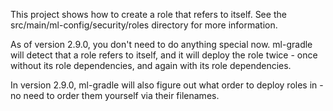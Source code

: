 This project shows how to create a role that refers to itself. See the
src/main/ml-config/security/roles directory for more information. 

As of version 2.9.0, you don't need to do anything special now. ml-gradle will detect that a role refers to itself, 
and it will deploy the role twice - once without its role dependencies, and again with its role dependencies. 

In version 2.9.0, ml-gradle will also figure out what order to deploy roles in - no need to order them yourself via
their filenames. 
